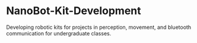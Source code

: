 # NanoBot-Kit-Development
Developing robotic kits for projects in perception, movement, and bluetooth communication for undergraduate classes.
